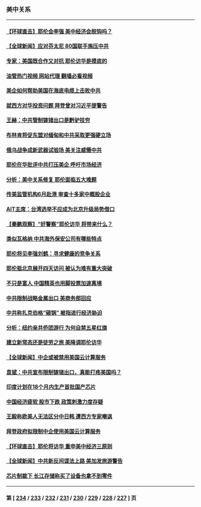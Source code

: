 ### 美中关系
---
#### [【环球直击】耶伦会李强 美中经济会脱钩吗？](../../pages/nf1412576/n14030417.md?07082045) 
#### [【全球新闻】应对芬太尼 80国联手施压中共](../../pages/nf1412576/n14030681.md?07082045) 
#### [专家：美国既合作又对抗 耶伦访华是摸底的](../../pages/nf1412576/n14030388.md?07082045) 
#### [油管热门视频 网站代理 翻墙必看视频](http://138.2.39.72:81/youtube.html?epic-marker?07082045)
#### [美企如何帮助美国在海底电缆上击败中共](../../pages/nf1412576/n14030540.md?07082045) 
#### [就西方对华投资问题 拜登曾对习近平提警告](../../pages/nf1412576/n14030538.md?07082045) 
#### [王赫：中共管制镓锗出口是黔驴技穷](../../pages/nf1412576/n14030447.md?07082045) 
#### [布林肯将促东盟对缅甸和中共采取更强硬立场](../../pages/nf1412576/n14030413.md?07082045) 
#### [俄乌战争成新武器试验场 美关注威慑中共](../../pages/nf1412576/n14030373.md?07082045) 
#### [耶伦在华批评中共打压美企 呼吁市场经济](../../pages/nf1412576/n14030273.md?07082045) 
#### [分析：美中关系修复 耶伦面临五大难题](../../pages/nf1412576/n14030149.md?07082045) 
#### [传美监管机构6月赴港 审查十多家中概股企业](../../pages/nf1412576/n14030046.md?07082045) 
#### [AIT主席：台湾选举不应成为北京升级局势借口](../../pages/nf1412576/n14029884.md?07082045) 
#### [【秦鹏观察】“好警察”耶伦访华 将带来什么？](../../pages/nf1412576/n14029877.md?07082045) 
#### [类似瓦格纳 中共海外保安公司有哪些特点](../../pages/nf1412576/n14029103.md?07082045) 
#### [耶伦将见李强刘鹤：寻求健康的竞争关系](../../pages/nf1412576/n14029757.md?07082045) 
#### [耶伦抵北京展开四天访问 被认为难有重大突破](../../pages/nf1412576/n14029596.md?07082045) 
#### [不只是富人 中国精英也用脚投票加速离境](../../pages/nf1412576/n14029086.md?07082045) 
#### [中共限制战略金属出口 美商务部回应](../../pages/nf1412576/n14029071.md?07082045) 
#### [中共称扎克伯格“砸锅” 被指进行经济胁迫](../../pages/nf1412576/n14028986.md?07082045) 
#### [分析：纽约亲共侨团游行 为何自禁五星红旗](../../pages/nf1412576/n14028491.md?07082045) 
#### [建立新常态还是徒劳之旅 美降调耶伦访华](../../pages/nf1412576/n14028848.md?07082045) 
#### [【全球新闻】中企或被禁用美国云计算服务](../../pages/nf1412576/n14028677.md?07082045) 
#### [袁斌：中共宣布限制镓锗出口，真能打疼美国吗？](../../pages/nf1412576/n14028696.md?07082045) 
#### [印度计划在18个月内生产首批国产芯片](../../pages/nf1412576/n14028608.md?07082045) 
#### [中国经济疲软 股市下跌 政策刺激力度存疑](../../pages/nf1412576/n14028324.md?07082045) 
#### [王毅称欧美人无法区分中日韩 遭西方专家嘲讽](../../pages/nf1412576/n14028412.md?07082045) 
#### [拜登政府拟限制中企使用美国云计算服务](../../pages/nf1412576/n14027959.md?07082045) 
#### [【环球直击】耶伦将访华 重申美中经济三原则](../../pages/nf1412576/n14027629.md?07082045) 
#### [【全球新闻】中共新反间谍法上路 美加发旅游警告](../../pages/nf1412576/n14027669.md?07082045) 
#### [芯片制裁下 长江存储称买了设备也拿不到零件](../../pages/nf1412576/n14027773.md?07082045) 

---
#### 第 [ [234](./234.md?07082045) / [233](./233.md?07082045) / [232](./232.md?07082045) / [231](./231.md?07082045) / [230](./230.md?07082045) / [229](./229.md?07082045) / [228](./228.md?07082045) / [227](./227.md?07082045) ] 页

